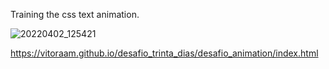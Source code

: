 Training the css text animation.

![20220402_125421](https://user-images.githubusercontent.com/95655990/161391201-233389f5-1345-4c23-821c-c8b505e014e0.gif)

https://vitoraam.github.io/desafio_trinta_dias/desafio_animation/index.html
